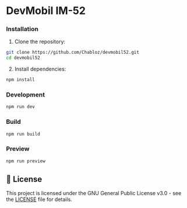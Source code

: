# DevMobil IM-52

### Installation

1. Clone the repository:
```bash
git clone https://github.com/Chabloz/devmobil52.git
cd devmobil52
```

2. Install dependencies:
```bash
npm install
```

### Development

```bash
npm run dev
```


### Build

```bash
npm run build
```

### Preview

```bash
npm run preview
```

## 📄 License

This project is licensed under the GNU General Public License v3.0 - see the [LICENSE](LICENSE) file for details.
